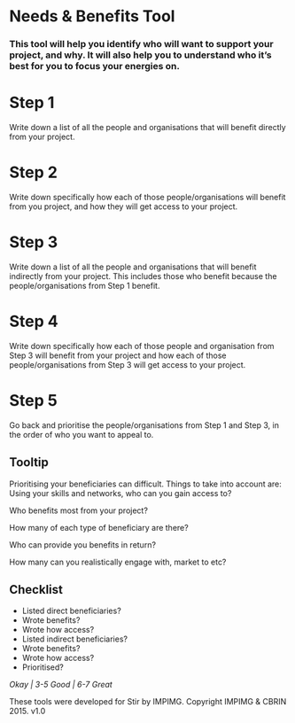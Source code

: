 # Needs & Benefits Tool
### This tool will help you identify who will want to support your project, and why. It will also help you to understand who it’s best for you to focus your energies on.

# Step 1
Write down a list of all the people and organisations that will benefit directly from your project.

# Step 2
Write down specifically how each of those people/organisations will benefit from you project, and how they will get access to your project.

# Step 3
Write down a list of all the people and organisations that will benefit indirectly from your project. This includes those who benefit because the people/organisations from Step 1 benefit. 

# Step 4
Write down specifically how each of those people and organisation from Step 3 will benefit from your project and how each of those people/organisations from Step 3 will get access to your project.

# Step 5
Go back and prioritise the people/organisations from Step 1 and Step 3, in the order of who you want to appeal to. 


## Tooltip
Prioritising your beneficiaries can difficult. Things to take into account are: Using your skills and networks, who can you gain access to?

Who benefits most from your project?

How many of each type of beneficiary are there?

Who can provide you benefits in return?

How many can you realistically engage with, market to etc? 


## Checklist

- Listed direct beneficiaries?
- Wrote benefits?
- Wrote how access?
- Listed indirect beneficiaries?
- Wrote benefits?
- Wrote how access?
- Prioritised? 

*Okay | 3-5 Good | 6-7 Great*


These tools were developed for Stir by IMPIMG.
Copyright IMPIMG & CBRIN 2015. v1.0
